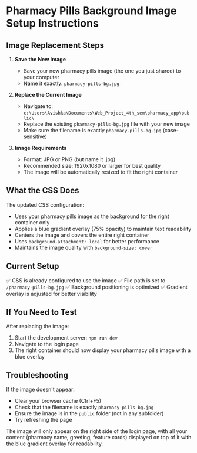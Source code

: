 # Pharmacy Pills Background Image Setup Instructions

## Image Replacement Steps

1. **Save the New Image**
   - Save your new pharmacy pills image (the one you just shared) to your computer
   - Name it exactly: `pharmacy-pills-bg.jpg`

2. **Replace the Current Image**
   - Navigate to: `c:\Users\Avishka\Documents\Web_Project_4th_sem\pharmacy_app\public\`
   - Replace the existing `pharmacy-pills-bg.jpg` file with your new image
   - Make sure the filename is exactly `pharmacy-pills-bg.jpg` (case-sensitive)

3. **Image Requirements**
   - Format: JPG or PNG (but name it .jpg)
   - Recommended size: 1920x1080 or larger for best quality
   - The image will be automatically resized to fit the right container

## What the CSS Does

The updated CSS configuration:
- Uses your pharmacy pills image as the background for the right container only
- Applies a blue gradient overlay (75% opacity) to maintain text readability
- Centers the image and covers the entire right container
- Uses `background-attachment: local` for better performance
- Maintains the image quality with `background-size: cover`

## Current Setup

✅ CSS is already configured to use the image
✅ File path is set to `/pharmacy-pills-bg.jpg`
✅ Background positioning is optimized
✅ Gradient overlay is adjusted for better visibility

## If You Need to Test

After replacing the image:
1. Start the development server: `npm run dev`
2. Navigate to the login page
3. The right container should now display your pharmacy pills image with a blue overlay

## Troubleshooting

If the image doesn't appear:
- Clear your browser cache (Ctrl+F5)
- Check that the filename is exactly `pharmacy-pills-bg.jpg`
- Ensure the image is in the `public` folder (not in any subfolder)
- Try refreshing the page

The image will only appear on the right side of the login page, with all your content (pharmacy name, greeting, feature cards) displayed on top of it with the blue gradient overlay for readability.
